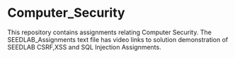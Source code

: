 # Computer_Security
This repository contains assignments relating Computer Security.
The SEEDLAB_Assignments text file has video links to solution demonstration of SEEDLAB CSRF,XSS and SQL Injection Assignments.
